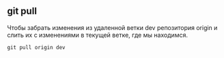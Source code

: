 ## git pull

Чтобы забрать изменения из удаленной ветки dev репозитория origin и слить их с изменениями в текущей ветке, где мы находимся.

```bash=
git pull origin dev
```
